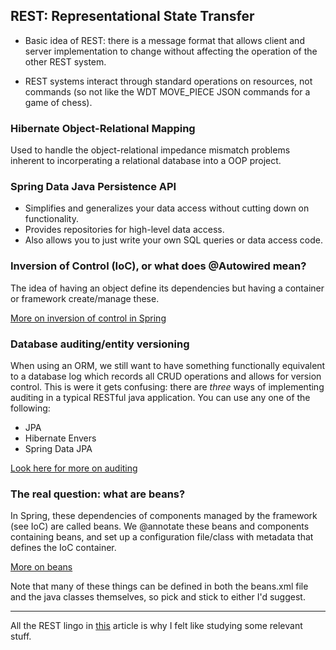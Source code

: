 ## REST: Representational State Transfer
- Basic idea of REST: there is a message format that allows client and server implementation to change without affecting the operation of the other REST system.

- REST systems interact through standard operations on resources, not commands (so not like the WDT MOVE_PIECE JSON commands for a game of chess).
### Hibernate Object-Relational Mapping
Used to handle the object-relational impedance mismatch problems inherent to incorperating a relational database into a OOP project.
### Spring Data Java Persistence API
-  Simplifies and generalizes your data access without cutting down on functionality.
-  Provides repositories for high-level data access.
-  Also allows you to just write your own SQL queries or data access code.
### Inversion of Control (IoC), or what does @Autowired mean?
The idea of having an object define its dependencies but having a container or framework create/manage these.

[More on inversion of control in Spring](https://www.baeldung.com/inversion-control-and-dependency-injection-in-spring)
### Database auditing/entity versioning
When using an ORM, we still want to have something functionally equivalent to a database log which records all CRUD operations and allows for version control.
This is were it gets confusing: there are *three* ways of implementing auditing in a typical RESTful java application. You can use any one of the following:
- JPA
- Hibernate Envers
- Spring Data JPA
  
[Look here for more on auditing](https://www.baeldung.com/database-auditing-jpa)
### The real question: what are beans?
In Spring, these dependencies of components managed by the framework (see IoC) are called beans. We @annotate these beans and components containing beans, and set up a configuration file/class with metadata that defines the IoC container. 

[More on beans](https://www.baeldung.com/spring-bean)

Note that many of these things can be defined in both the beans.xml file and the java classes themselves, so pick and stick to either I'd suggest.

---------------------------------------

All the REST lingo in [this](https://www.callicoder.com/spring-boot-jpa-hibernate-postgresql-restful-crud-api-example/) article is why I felt like studying some relevant stuff.